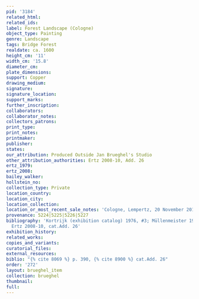 ```yaml
---
pid: '3184'
related_html: 
related_ids: 
label: Forest Landscape (Cologne)
object_type: Painting
genre: Landscape
tags: Bridge Forest
realdate: ca. 1600
height_cm: '11'
width_cm: '15.8'
diameter_cm: 
plate_dimensions: 
support: Copper
drawing_medium: 
signature: 
signature_location: 
support_marks: 
further_inscription: 
collaborators: 
collaborator_notes: 
collectors_patrons: 
print_type: 
print_notes: 
printmaker: 
publisher: 
states: 
our_attribution: Produced Outside Jan Brueghel's Studio
other_attribution_authorities: Ertz 2008-10, Add. 26
ertz_1979: 
ertz_2008: 
bailey_walker: 
hollstein_no: 
collection_type: Private
location_country: 
location_city: 
location_collection: 
location_or_most_recent_sale_notes: 'Cologne, Lempertz, 20 November 2010, lot #1035'
provenance: 5224|5225|5226|5227
bibliography: 'Kortrijk (exhibition catalog) 1976, #3; Müllenmeister 1988, p. 390;
  Ertz 2008-10, cat.Add. 26'
exhibition_history: 
related_works: 
copies_and_variants: 
curatorial_files: 
external_resources: 
biblio: "{% cite 8069 %} p. 390, {% cite 8900 %} cat.Add. 26"
order: '272'
layout: brueghel_item
collection: brueghel
thumbnail: 
full: 
---
```

